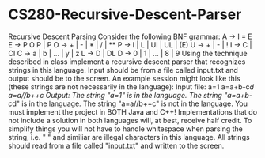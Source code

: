 # CS280-Recursive-Descent-Parser
Recursive Descent Parsing  Consider the following BNF grammar:  A -> I = E E -> P O P | P O -> + | - | * | / | ** P -> I | L | UI | UL | (E) U -> + | - | ! I -> C | CI C -> a | b | ... | y | z L -> D | DL D -> 0 | 1 | ... | 8 | 9 Using the technique described in class implement a recursive descent parser that recognizes strings in this language. Input should be from a file called input.txt and output should be to the screen. An example session might look like this (these strings are not necessarily in the language): Input file:  a=1 a=a+b-c*d a=a//b++c Output:  The string "a=1" is in the language. The string "a=a+b-c*d" is in the language. The string "a=a//b++c" is not in the language. You must implement the project in BOTH Java and C++! Implementations that do not include a solution in both languages will, at best, receive half credit. To simplify things you will not have to handle whitespace when parsing the string, i.e. " " and similiar are illegal characters in this language. All strings should read from a file called "input.txt" and written to the screen.
